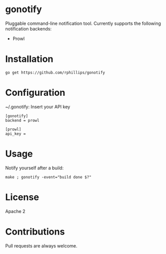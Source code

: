 # gonotify

Pluggable command-line notification tool. Currently supports the following
notification backends:

* Prowl

# Installation

```
go get https://github.com/rphillips/gonotify
```

# Configuration

~/.gonotify: Insert your API key

```
[gonotify]
backend = prowl

[prowl]
api_key =
```

# Usage

Notify yourself after a build:

```
make ; gonotify -event="build done $?"
```

# License

Apache 2

# Contributions

Pull requests are always welcome.

